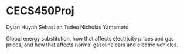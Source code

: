 # CECS450Proj
Dylan Huynh
Sebastian Tadeo
Nicholas Yamamoto

Global energy substitution, how that affects electricity prices and gas prices, and how that affects normal gasoline cars and electric vehicles.

